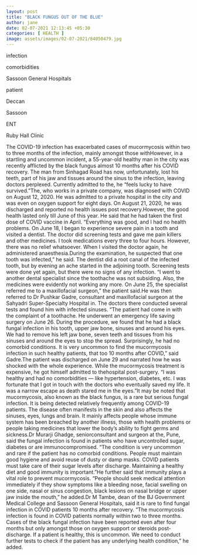 ```yaml
---
layout: post
title: "BLACK FUNGUS OUT OF THE BLUE"
author: jane 
date: 02-07-2021 12:13:45 +05:30 
categories: [ HEALTH ] 
image: assets/images/02-07-2021/84050479.jpg
---
```

infection

comorbidities

Sassoon General Hospitals

patient

Deccan

Sassoon

ENT

Ruby Hall Clinic

The COVID-19 infection has exacerbated cases of mucormycosis within two to three months of the infection, mainly amongst those withHowever, in a startling and uncommon incident, a 55-year-old healthy man in the city was recently afflicted by the black fungus almost 10 months after his COVID recovery. The man from Sinhagad Road has now, unfortunately, lost his teeth, part of his jaw and tissues around the sinus to the infection, leaving doctors perplexed. Currently admitted to the, he “feels lucky to have survived.”The, who works in a private company, was diagnosed with COVID on August 12, 2020. He was admitted to a private hospital in the city and was even on oxygen support for eight days. On August 21, 2020, he was discharged and reported no health issues post recovery.However, the good health lasted only till June of this year. He said that he had taken the first dose of COVID vaccine in April. “Everything was good, and I had no health problems. On June 18, I began to experience severe pain in a tooth and visited a dentist. The doctor did screening tests and gave me pain killers and other medicines. I took medications every three to four hours. However, there was no relief whatsoever. When I visited the doctor again, he administered anaesthesia.During the examination, he suspected that one tooth was infected,” he said. The dentist did a root canal of the infected tooth, but by evening an ache started in the adjoining tooth. Screening tests were done yet again, but there were no signs of any infection. “I went to another dental specialist since the toothache was not subsiding. Also, the medicines were evidently not working any more. On June 25, the specialist referred me to a maxillofacial surgeon,” the patient said.He was then referred to Dr Pushkar Gadre, consultant and maxillofacial surgeon at the Sahyadri Super-Specialty Hospital in. The doctors there conducted several tests and found him with infected sinuses. “The patient had come in with the complaint of a toothache. He underwent an emergency life saving surgery on June 26. During the procedure, we found that he had a black fungal infection in his tooth, upper jaw bone, sinuses and around his eyes. We had to remove his left jaw bone, seven teeth and tissues from his sinuses and around the eyes to stop the spread. Surprisingly, he had no comorbid conditions. It is very uncommon to find the mucormycosis infection in such healthy patients, that too 10 months after COVID,” said Gadre.The patient was discharged on June 29 and narrated how he was shocked with the whole experience. While the mucormycosis treatment is expensive, he got himself admitted to thehospital post-surgery. “I was healthy and had no comorbidities — like hypertension, diabetes, etc. I was fortunate that I got in touch with the doctors who eventually saved my life. It was a narrow escape as death stared me in the eyes.”It may be noted that mucormycosis, also known as the black fungus, is a rare but serious fungal infection. It is being detected relatively frequently among COVID-19 patients. The disease often manifests in the skin and also affects the sinuses, eyes, lungs and brain. It mainly affects people whose immune system has been breached by another illness, those with health problems or people taking medicines that lower the body’s ability to fight germs and sickness.Dr Murarji Ghadge, seniorconsultant and surgeon at the, Pune, said the fungal infection is found in patients who have uncontrolled sugar, diabetes or are immunocompromised. “The condition is very uncommon and rare if the patient has no comorbid conditions. People must maintain good hygiene and avoid reuse of dusty or damp masks. COVID patients must take care of their sugar levels after discharge. Maintaining a healthy diet and good immunity is important.”He further said that immunity plays a vital role to prevent mucormycosis. “People should seek medical attention immediately if they show symptoms like a bleeding nose, facial swelling on one side, nasal or sinus congestion, black lesions on nasal bridge or upper jaw inside the mouth,” he added.Dr M Tambe, dean of the BJ Government Medical College and Sassoon General Hospitals, said it is rare to find fungal infection in COVID patients 10 months after recovery. “The mucormycosis infection is found in COVID patients normally within two to three months. Cases of the black fungal infection have been reported even after four months but only amongst those on oxygen support or steroids post-discharge. If a patient is healthy, this is uncommon. We need to conduct further tests to check if the patient has any underlying health condition,” he added.